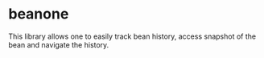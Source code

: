 # beanone
This library allows one to easily track bean history, access snapshot of the bean and navigate the history.
